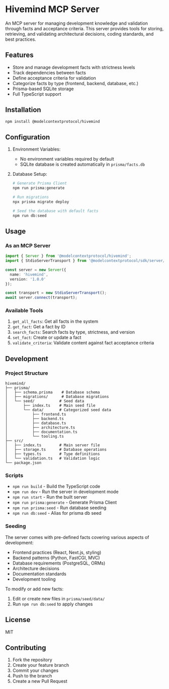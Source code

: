 # Hivemind MCP Server

An MCP server for managing development knowledge and validation through facts and acceptance criteria. This server provides tools for storing, retrieving, and validating architectural decisions, coding standards, and best practices.

## Features

- Store and manage development facts with strictness levels
- Track dependencies between facts
- Define acceptance criteria for validation
- Categorize facts by type (frontend, backend, database, etc.)
- Prisma-based SQLite storage
- Full TypeScript support

## Installation

```bash
npm install @modelcontextprotocol/hivemind
```

## Configuration

1. Environment Variables:
   - No environment variables required by default
   - SQLite database is created automatically in `prisma/facts.db`

2. Database Setup:
   ```bash
   # Generate Prisma Client
   npm run prisma:generate
   
   # Run migrations
   npx prisma migrate deploy
   
   # Seed the database with default facts
   npm run db:seed
   ```

## Usage

### As an MCP Server

```typescript
import { Server } from '@modelcontextprotocol/hivemind';
import { StdioServerTransport } from '@modelcontextprotocol/sdk/server/stdio';

const server = new Server({
  name: 'hivemind',
  version: '1.0.0'
});

const transport = new StdioServerTransport();
await server.connect(transport);
```

### Available Tools

1. `get_all_facts`: Get all facts in the system
2. `get_fact`: Get a fact by ID
3. `search_facts`: Search facts by type, strictness, and version
4. `set_fact`: Create or update a fact
5. `validate_criteria`: Validate content against fact acceptance criteria

## Development

### Project Structure

```
hivemind/
├── prisma/
│   ├── schema.prisma    # Database schema
│   ├── migrations/      # Database migrations
│   └── seed/           # Seed data
│       ├── index.ts    # Main seed file
│       └── data/       # Categorized seed data
│           ├── frontend.ts
│           ├── backend.ts
│           ├── database.ts
│           ├── architecture.ts
│           ├── documentation.ts
│           └── tooling.ts
├── src/
│   ├── index.ts        # Main server file
│   ├── storage.ts      # Database operations
│   ├── types.ts        # Type definitions
│   └── validation.ts   # Validation logic
└── package.json
```

### Scripts

- `npm run build` - Build the TypeScript code
- `npm run dev` - Run the server in development mode
- `npm run start` - Run the built server
- `npm run prisma:generate` - Generate Prisma Client
- `npm run prisma:seed` - Run database seeding
- `npm run db:seed` - Alias for prisma db seed

### Seeding

The server comes with pre-defined facts covering various aspects of development:

- Frontend practices (React, Next.js, styling)
- Backend patterns (Python, FastCGI, MVC)
- Database requirements (PostgreSQL, ORMs)
- Architecture decisions
- Documentation standards
- Development tooling

To modify or add new facts:

1. Edit or create new files in `prisma/seed/data/`
2. Run `npm run db:seed` to apply changes

## License

MIT

## Contributing

1. Fork the repository
2. Create your feature branch
3. Commit your changes
4. Push to the branch
5. Create a new Pull Request
